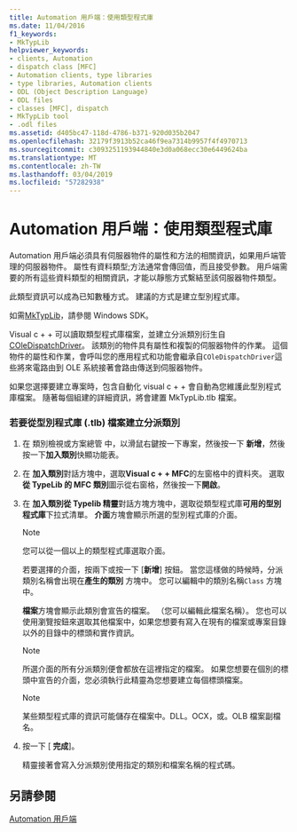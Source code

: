 ```yaml
---
title: Automation 用戶端：使用類型程式庫
ms.date: 11/04/2016
f1_keywords:
- MkTypLib
helpviewer_keywords:
- clients, Automation
- dispatch class [MFC]
- Automation clients, type libraries
- type libraries, Automation clients
- ODL (Object Description Language)
- ODL files
- classes [MFC], dispatch
- MkTypLib tool
- .odl files
ms.assetid: d405bc47-118d-4786-b371-920d035b2047
ms.openlocfilehash: 32179f3913b52ca46f9ea7314b9957f4f4970713
ms.sourcegitcommit: c3093251193944840e3d0a068ecc30e6449624ba
ms.translationtype: MT
ms.contentlocale: zh-TW
ms.lasthandoff: 03/04/2019
ms.locfileid: "57282938"
---
```

# <a name="automation-clients-using-type-libraries"></a>Automation 用戶端：使用類型程式庫

Automation 用戶端必須具有伺服器物件的屬性和方法的相關資訊，如果用戶端管理的伺服器物件。 屬性有資料類型;方法通常會傳回值，而且接受參數。 用戶端需要的所有這些資料類型的相關資訊，才能以靜態方式繫結至該伺服器物件類型。

此類型資訊可以成為已知數種方式。 建議的方式是建立型別程式庫。

如需[MkTypLib](/windows/desktop/Midl/differences-between-midl-and-mktyplib)，請參閱 Windows SDK。

Visual c + + 可以讀取類型程式庫檔案，並建立分派類別衍生自[COleDispatchDriver](../mfc/reference/coledispatchdriver-class.md)。 該類別的物件具有屬性和複製的伺服器物件的作業。 這個物件的屬性和作業，會呼叫您的應用程式和功能會繼承自`COleDispatchDriver`這些將來電路由到 OLE 系統接著會路由傳送到伺服器物件。

如果您選擇要建立專案時，包含自動化 visual c + + 會自動為您維護此型別程式庫檔案。 隨著每個組建的詳細資訊，將會建置 MkTypLib.tlb 檔案。

### <a name="to-create-a-dispatch-class-from-a-type-library-tlb-file"></a>若要從型別程式庫 (.tlb) 檔案建立分派類別

1. 在 類別檢視或方案總管 中，以滑鼠右鍵按一下專案，然後按一下 **新增**，然後按一下**加入類別**快顯功能表。

1. 在 **加入類別**對話方塊中，選取**Visual c + + MFC**的左窗格中的資料夾。 選取 **從 TypeLib 的 MFC 類別**圖示從右窗格，然後按一下**開啟**。

1. 在 **加入類別從 Typelib 精靈**對話方塊方塊中，選取從類型程式庫**可用的型別程式庫**下拉式清單。 **介面**方塊會顯示所選的型別程式庫的介面。

    > [!NOTE]
    >  您可以從一個以上的類型程式庫選取介面。

   若要選擇的介面，按兩下或按一下 [**新增**] 按鈕。 當您這樣做的時候時，分派類別名稱會出現在**產生的類別** 方塊中。 您可以編輯中的類別名稱`Class` 方塊中。

   **檔案**方塊會顯示此類別會宣告的檔案。 （您可以編輯此檔案名稱）。 您也可以使用瀏覽按鈕來選取其他檔案中，如果您想要有寫入在現有的檔案或專案目錄以外的目錄中的標頭和實作資訊。

    > [!NOTE]
    >  所選介面的所有分派類別便會都放在這裡指定的檔案。 如果您想要在個別的標頭中宣告的介面，您必須執行此精靈為您想要建立每個標頭檔案。

    > [!NOTE]
    >  某些類型程式庫的資訊可能儲存在檔案中。DLL。OCX，或。OLB 檔案副檔名。

1. 按一下 [ **完成**]。

   精靈接著會寫入分派類別使用指定的類別和檔案名稱的程式碼。

## <a name="see-also"></a>另請參閱

[Automation 用戶端](../mfc/automation-clients.md)
